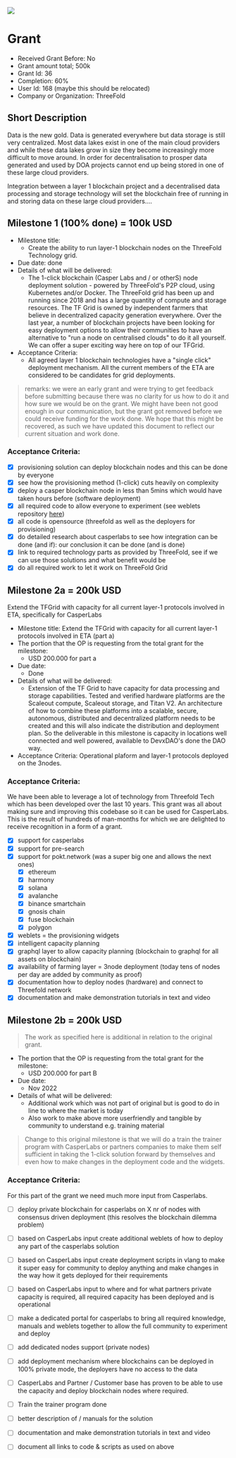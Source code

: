 ![](img/casper_devxdao_.jpg)  

# Grant

- Received Grant Before: No
- Grant amount total; 500k
- Grant Id: 36
- Completion: 60%
- User Id: 168 (maybe this should be relocated)
- Company or Organization: ThreeFold

## Short Description

Data is the new gold. Data is generated everywhere but data storage is still very centralized. Most data lakes exist in one of the main cloud providers and while these data lakes grow in size they become increasingly more difficult to move around. In order for decentralisation to prosper data generated and used by DOA projects cannot end up being stored in one of these large cloud providers.

Integration between a layer 1 blockchain project and a decentralised data processing and storage technology will set the blockchain free of running in and storing data on these large cloud providers....

## Milestone 1 (100% done) = 100k USD

- Milestone title: 
    - Create the ability to run layer-1 blockchain nodes on the ThreeFold Technology grid. 
- Due date: done
- Details of what will be delivered:
    - The 1-click blockchain (Casper Labs and / or otherS) node deployment solution - powered by ThreeFold's P2P cloud, using Kubernetes and/or Docker. The ThreeFold grid has been up and running since 2018 and has a large quantity of compute and storage resources. The TF Grid is owned by independent farmers that believe in decentralized capacity generation everywhere. Over the last year, a number of blockchain projects have been looking for easy deployment options to allow their communities to have an alternative to "run a node on centralised clouds" to do it all yourself. We can offer a super exciting way here on top of our TFGrid.
- Acceptance Criteria:
    - All agreed layer 1 blockchain technologies have a "single click" deployment mechanism. All the current members of the ETA are considered to be candidates for grid deployments.

> remarks: we were an early grant and were trying to get feedback before submitting because there was no clarity for us how to do it and how sure we would be on the grant. We might have been not good enough in our communication, but the grant got removed before we could receive funding for the work done. We hope that this might be recovered, as such we have updated this document to reflect our current situation and work done.

### Acceptance Criteria:

- [X] provisioning solution can deploy blockchain nodes and this can be done by everyone
- [X] see how the provisioning method (1-click) cuts heavily on complexity
- [X] deploy a casper blockchain node in less than 5mins which would have taken hours before (software deployment)
- [X] all required code to allow everyone to experiment (see weblets repository [here](https://github.com/threefoldtech/grid_weblets))
- [X] all code is opensource (threefold as well as the deployers for provisioning)
- [X] do detailed research about casperlabs to see how integration can be done (and if): our conclusion it can be done (and is done)
- [X] link to required technology parts as provided by ThreeFold, see if we can use those solutions and what benefit would be
- [X] do all required work to let it work on ThreeFold Grid

## Milestone 2a  = 200k USD

Extend the TFGrid with capacity for all current layer-1 protocols involved in ETA, specifically for CasperLabs

- Milestone title:  Extend the TFGrid with capacity for all current layer-1 protocols involved in ETA (part a)
- The portion that the OP is requesting from the total grant for the milestone: 
    - USD 200.000 for part a
- Due date: 
    - Done
- Details of what will be delivered:
    - Extension of the TF Grid to have capacity for data processing and storage capabilities. Tested and verified hardware platforms are the Scaleout compute, Scaleout storage, and Titan V2. An architecture of how to combine these platforms into a scalable, secure, autonomous, distributed and decentralized platform needs to be created and this will also indicate the distribution and deployment plan. So the deliverable in this milestone is capacity in locations well connected and well powered, available to DevxDAO's done the DAO way. 
- Acceptance Criteria: Operational plaform and layer-1 protocols deployed on the 3nodes.

### Acceptance Criteria:

We have been able to leverage a lot of technology from Threefold Tech which has been developed over the last 10 years. This grant was all about making sure and improving this codebase so it can be used for CasperLabs. This is the result of hundreds of man-months for which we are delighted to receive recognition in a form of a grant.

- [X] support for casperlabs
- [X] support for pre-search
- [X] support for pokt.network (was a super big one and allows the next ones)
    - [X] ethereum
    - [X] harmony
    - [X] solana
    - [X] avalanche
    - [X] binance smartchain
    - [X] gnosis chain
    - [X] fuse blockchain
    - [X] polygon
- [X] weblets = the provisioning widgets
- [X] intelligent capacity planning
- [X] graphql layer to allow capacity planning (blockchain to graphql for all assets on blockchain)
- [X] availability of farming layer = 3node deployment  (today tens of nodes per day are added by community as proof)
- [X] documentation how to deploy nodes (hardware) and connect to Threefold network
- [X] documentation and make demonstration tutorials in text and video

## Milestone 2b  = 200k USD

> The work as specified here is additional in relation to the original grant.

- The portion that the OP is requesting from the total grant for the milestone: 
    - USD 200.000 for part B
- Due date: 
    - Nov 2022
- Details of what will be delivered:
    - Additional work which was not part of original but is good to do in line to where the market is today
    - Also work to make above more userfriendly and tangible by community to understand e.g. training material
  
> Change to this original milestone is that we will do a train the trainer program with CasperLabs or partners companies to make them self sufficient in taking the 1-click solution forward by themselves and even how to make changes in the deployment code and the widgets.

### Acceptance Criteria:

For this part of the grant we need much more input from Casperlabs.

- [ ] deploy private blockchain for casperlabs on X nr of nodes with consensus driven deployment (this resolves the blockchain dilemma problem)
- [ ] based on CasperLabs input create additional weblets of how to deploy any part of the casperlabs solution
- [ ] based on CasperLabs input create deployment scripts in vlang to make it super easy for community to deploy anything and make changes in the way how it gets deployed for their requirements
- [ ] based on CasperLabs input to where and for what partners private capacity is required, all required capacity has been deployed and is operational
- [ ] make a dedicated portal for casperlabs to bring all required knowledge, manuals and weblets together to allow the full community to experiment and deploy
- [ ] add dedicated nodes support (private nodes) 
- [ ] add deployment mechanism where blockchains can be deployed in 100% private mode, the deployers have no access to the data
- [ ] CasperLabs and Partner / Customer base has proven to be able to use the capacity and deploy blockchain nodes where required.
- [ ] Train the trainer program done
- [ ] better description of / manuals for the solution
- [ ] documentation and make demonstration tutorials in text and video
- [ ] document all links to code & scripts as used on above



